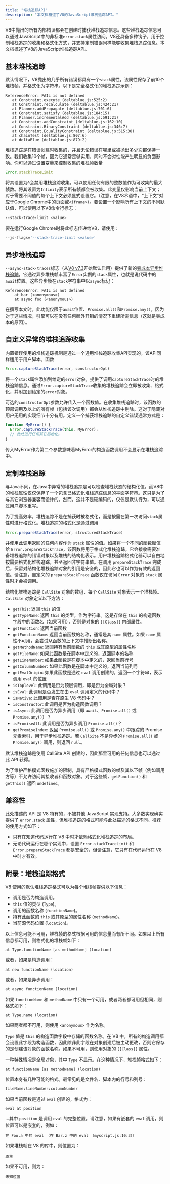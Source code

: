 ```yaml
---
title: "堆栈追踪API"
description: "本文档概述了V8的JavaScript堆栈追踪API。"
---
```

V8中抛出的所有内部错误都会在创建时捕获堆栈追踪信息。这些堆栈追踪信息可以通过JavaScript中的非标准`error.stack`属性访问。V8还具备多种钩子，用于控制堆栈追踪的收集和格式化方式，并支持定制错误同样能够收集堆栈追踪信息。本文档概述了V8的JavaScript堆栈追踪API。

## 基本堆栈追踪

默认情况下，V8抛出的几乎所有错误都具有一个`stack`属性，该属性保存了前10个堆栈帧，并格式化为字符串。以下是完全格式化的堆栈追踪示例：

```
ReferenceError: FAIL is not defined
   at Constraint.execute (deltablue.js:525:2)
   at Constraint.recalculate (deltablue.js:424:21)
   at Planner.addPropagate (deltablue.js:701:6)
   at Constraint.satisfy (deltablue.js:184:15)
   at Planner.incrementalAdd (deltablue.js:591:21)
   at Constraint.addConstraint (deltablue.js:162:10)
   at Constraint.BinaryConstraint (deltablue.js:346:7)
   at Constraint.EqualityConstraint (deltablue.js:515:38)
   at chainTest (deltablue.js:807:6)
   at deltaBlue (deltablue.js:879:2)
```

堆栈追踪是在错误创建时收集的，并且无论错误在哪里或被抛出多少次都保持一致。我们收集10个帧，因为它通常足够实用，同时不会对性能产生明显的负面影响。你可以通过设置变量来控制收集的堆栈帧数量

```js
Error.stackTraceLimit
```

将其设置为`0`会禁用堆栈追踪收集。可以使用任何有限的整数值作为可收集的最大帧数。将其设置为`Infinity`表示所有帧都会被收集。此变量仅影响当前上下文；对于需要不同值的每个上下文必须显式设置它。（注意，在V8术语中，“上下文”对应于Google Chrome中的页面或`<iframe>`）。要设置一个影响所有上下文的不同默认值，可以使用以下V8命令行标志：

```bash
--stack-trace-limit <value>
```

要在运行Google Chrome时将此标志传递给V8，请使用：

```bash
--js-flags='--stack-trace-limit <value>'
```

## 异步堆栈追踪

`--async-stack-traces`标志（从[V8 v7.3](https://v8.dev/blog/v8-release-73#async-stack-traces)开始默认启用）提供了新的[零成本异步堆栈追踪](https://bit.ly/v8-zero-cost-async-stack-traces)，它通过异步堆栈帧丰富了`Error`实例的`stack`属性，也就是说代码中的`await`位置。这些异步帧在`stack`字符串中以`async`标记：

```
ReferenceError: FAIL is not defined
    at bar (<anonymous>)
    at async foo (<anonymous>)
```

在撰写本文时，此功能仅限于`await`位置、`Promise.all()`和`Promise.any()`，因为对于这些情况，引擎可以在没有任何额外开销的情况下重建所需信息（这就是零成本的原因）。

## 自定义异常的堆栈追踪收集

内置错误使用的堆栈追踪机制是通过一个通用堆栈追踪收集API实现的，该API同样适用于用户脚本。函数

```js
Error.captureStackTrace(error, constructorOpt)
```

将一个`stack`属性添加到给定的`error`对象，提供了调用`captureStackTrace`时的堆栈追踪信息。通过`Error.captureStackTrace`收集的堆栈追踪会立即被收集、格式化，并附加到给定的`error`对象。

可选的`constructorOpt`参数允许传入一个函数值。在收集堆栈追踪时，该函数的顶部调用及以上的所有帧（包括该次调用）都会从堆栈追踪中剔除。这对于隐藏对用户无用的实现细节十分有用。定义一个捕获堆栈追踪的自定义错误通常方式是：

```js
function MyError() {
  Error.captureStackTrace(this, MyError);
  // 此处进行任何其它初始化。
}
```

传入MyError作为第二个参数意味着MyError的构造函数调用不会显示在堆栈追踪中。

## 定制堆栈追踪

与Java不同，在Java中异常的堆栈追踪是可以检查堆栈状态的结构化值，而V8中的堆栈属性仅仅保存了一个包含已格式化堆栈追踪信息的平面字符串。这只是为了与其它浏览器兼容而设计的。然而，这并不是硬编码的，仅仅是默认行为，可以通过用户脚本重写。

为了提高效率，堆栈追踪不是在捕获时被格式化，而是按需在第一次访问`stack`属性时进行格式化。堆栈追踪的格式化是通过调用

```js
Error.prepareStackTrace(error, structuredStackTrace)
```

并使用此调用返回的任何内容作为 `stack` 属性的值。如果将一个不同的函数赋值给 `Error.prepareStackTrace`，该函数将用于格式化堆栈追踪。它会接收需要准备堆栈追踪的错误对象以及堆栈的结构化表示。用户堆栈追踪格式化器可以自由地按需要格式化堆栈追踪，甚至返回非字符串值。在调用 `prepareStackTrace` 完成后，保留对结构化堆栈追踪对象的引用是安全的，因此它也可以作为有效的返回值。请注意，自定义的 `prepareStackTrace` 函数仅在访问 `Error` 对象的 `stack` 属性时才会被调用。

结构化堆栈追踪是 `CallSite` 对象的数组，每个 `CallSite` 对象表示一个堆栈帧。`CallSite` 对象定义以下方法：

- `getThis`: 返回 `this` 的值
- `getTypeName`: 返回 `this` 的类型，作为字符串。这是存储在 `this` 的构造函数字段中的函数名（如果可用），否则是对象的 `[[Class]]` 内部属性。
- `getFunction`: 返回当前函数
- `getFunctionName`: 返回当前函数的名称，通常是其 `name` 属性。如果 `name` 属性不可用，会尝试从函数的上下文中推断出名称。
- `getMethodName`: 返回持有当前函数的 `this` 或其原型的属性名称
- `getFileName`: 如果此函数是在脚本中定义的，返回脚本的名称
- `getLineNumber`: 如果此函数是在脚本中定义的，返回当前行号
- `getColumnNumber`: 如果此函数是在脚本中定义的，返回当前列号
- `getEvalOrigin`: 如果此函数是通过 `eval` 调用创建的，返回一个字符串，表示调用 `eval` 的位置
- `isToplevel`: 此调用是否为顶层调用，即是否为全局对象？
- `isEval`: 此调用是否发生在由 `eval` 调用定义的代码中？
- `isNative`: 此调用是否在原生 V8 代码中？
- `isConstructor`: 此调用是否为构造函数调用？
- `isAsync`: 此调用是否为异步调用（即 `await`、`Promise.all()` 或 `Promise.any()`）？
- `isPromiseAll`: 此调用是否为异步调用 `Promise.all()`？
- `getPromiseIndex`: 返回 `Promise.all()` 或 `Promise.any()` 中跟踪的 Promise 元素索引，用于异步堆栈追踪。若 `CallSite` 不是异步的 `Promise.all()` 或 `Promise.any()` 调用，则返回 `null`。

默认堆栈追踪是使用 CallSite API 创建的，因此那里可用的任何信息也可以通过此 API 获得。

为了维护严格模式函数施加的限制，具有严格模式函数的帧及其以下帧（例如调用方等）不允许访问其接收者和函数对象。对于这些帧，`getFunction()` 和 `getThis()` 返回 `undefined`。

## 兼容性

此处描述的 API 是 V8 特有的，不被其他 JavaScript 实现支持。大多数实现确实提供了 `error.stack` 属性，但堆栈追踪的格式可能与此处描述的格式不同。推荐的使用方式如下：

- 只有在知道代码运行在 V8 中时才依赖格式化堆栈追踪的布局。
- 无论代码运行在哪个实现中，设置 `Error.stackTraceLimit` 和 `Error.prepareStackTrace` 都是安全的，但请注意，它只有在代码运行在 V8 中时才有效。

## 附录：堆栈追踪格式

V8 使用的默认堆栈追踪格式可以为每个堆栈帧提供以下信息：

- 调用是否为构造调用。
- `this` 值的类型 (`Type`)。
- 调用的函数名称 (`functionName`)。
- 持有此函数的 `this` 或其原型的属性名称 (`methodName`)。
- 当前源代码位置 (`location`)。

以上信息可能不可用，堆栈帧的格式根据可用的信息量而有所不同。如果以上所有信息都可用，则格式化的堆栈帧如下：

```
at Type.functionName [as methodName] (location)
```

或者，如果是构造调用：

```
at new functionName (location)
```

或者，如果是异步调用：

```
at async functionName (location)
```

如果 `functionName` 和 `methodName` 中只有一个可用，或者两者都可用但相同，则格式如下：

```
at Type.name (location)
```

如果两者都不可用，则使用 `<anonymous>` 作为名称。

`Type` 值是 `this` 的构造函数字段中存储的函数名称。在 V8 中，所有的构造调用都会设置此字段为构造函数，因此除非此字段在对象创建后被主动更改，否则它保存的是创建该对象的函数名称。如果不可用，则使用对象的 `[[Class]]` 属性。

一种特殊情况是全局对象，其中 `Type` 不显示。在这种情况下，堆栈帧格式如下：

```
at functionName [as methodName] (location)
```

位置本身有几种可能的格式。最常见的是文件名、脚本内的行号和列号：

```
fileName:lineNumber:columnNumber
```

如果当前函数是通过 `eval` 创建的，格式为：

```
eval at position
```

…其中 `position` 是调用 `eval` 的完整位置。请注意，如果有嵌套的 `eval` 调用，则位置可以是嵌套的，例如：

```
在 Foo.a 中的 eval （在 Bar.z 中的 eval （myscript.js:10:3））
```

如果堆栈帧在 V8 的库中，则位置为：

```
原生
```

如果不可用，则为：

```
未知位置
```
